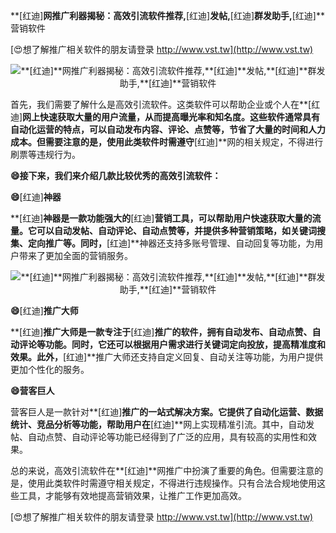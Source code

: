 **[红迪]**网推广利器揭秘：高效引流软件推荐,**[红迪]**发帖,**[红迪]**群发助手,**[红迪]**营销软件

[😍想了解推广相关软件的朋友请登录 http://www.vst.tw](http://www.vst.tw)

 <center><img src="https://vst.tw/MP4/tuiguang/png/6.png" alt="**[红迪]**网推广利器揭秘：高效引流软件推荐,**[红迪]**发帖,**[红迪]**群发助手,**[红迪]**营销软件"></center>

首先，我们需要了解什么是高效引流软件。这类软件可以帮助企业或个人在**[红迪]**网上快速获取大量的用户流量，从而提高曝光率和知名度。这些软件通常具有自动化运营的特点，可以自动发布内容、评论、点赞等，节省了大量的时间和人力成本。但需要注意的是，使用此类软件时需遵守**[红迪]**网的相关规定，不得进行刷票等违规行为。

**😄接下来，我们来介绍几款比较优秀的高效引流软件：**

**😄**[红迪]**神器**

**[红迪]**神器是一款功能强大的**[红迪]**营销工具，可以帮助用户快速获取大量的流量。它可以自动发帖、自动评论、自动点赞等，并提供多种营销策略，如关键词搜集、定向推广等。同时，**[红迪]**神器还支持多账号管理、自动回复等功能，为用户带来了更加全面的营销服务。

 <center><img src="https://vst.tw/MP4/tuiguang/png/2.png" alt="**[红迪]**网推广利器揭秘：高效引流软件推荐,**[红迪]**发帖,**[红迪]**群发助手,**[红迪]**营销软件"></center>

**😄**[红迪]**推广大师**

**[红迪]**推广大师是一款专注于**[红迪]**推广的软件，拥有自动发布、自动点赞、自动评论等功能。同时，它还可以根据用户需求进行关键词定向投放，提高精准度和效果。此外，**[红迪]**推广大师还支持自定义回复、自动关注等功能，为用户提供更加个性化的服务。

**😄营客巨人**

营客巨人是一款针对**[红迪]**推广的一站式解决方案。它提供了自动化运营、数据统计、竞品分析等功能，帮助用户在**[红迪]**网上实现精准引流。其中，自动发帖、自动点赞、自动评论等功能已经得到了广泛的应用，具有较高的实用性和效果。

总的来说，高效引流软件在**[红迪]**网推广中扮演了重要的角色。但需要注意的是，使用此类软件时需遵守相关规定，不得进行违规操作。只有合法合规地使用这些工具，才能够有效地提高营销效果，让推广工作更加高效。

[😍想了解推广相关软件的朋友请登录 http://www.vst.tw](http://www.vst.tw)



